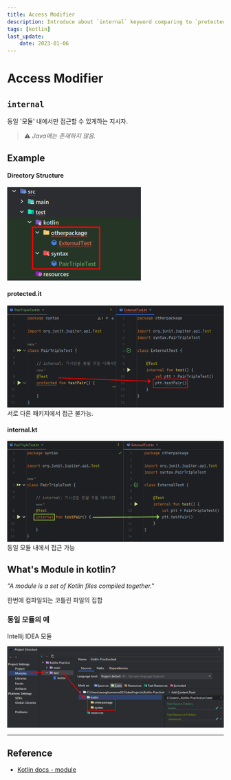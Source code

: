 ```yaml
---
title: Access Modifier
description: Introduce about `internal` keyword comparing to `protected`.
tags: [kotlin]
last_update:
    date: 2023-01-06
---
```


# Access Modifier

## `internal`
동일 '모듈' 내에서만 접근할 수 있게하는 지시자. 

> ⚠️ _Java에는 존재하지 않음._


## Example
#### Directory Structure
![Directory Structure](./screenshots/2023-01-06_directory_structure.png)

#### protected.it
![Protected example code](./screenshots/2023-01-06_protected.png)
서로 다른 패키지에서 접근 불가능.

#### internal.kt
![Internal example code](./screenshots/2023-01-06_internal.png)
동일 모듈 내에서 접근 가능


## What's Module in kotlin?
_"A module is a set of Kotlin files compiled together."_

한번에 컴파일되는 코틀린 파일의 집합

### 동일 모듈의 예
Intellij IDEA 모듈

![Same module](./screenshots/2023-01-06_same_module.png)


---

## Reference
- [Kotlin docs - module](https://kotlinlang.org/docs/visibility-modifiers.html#modules)